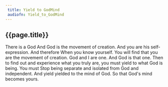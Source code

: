 ```yaml
---
 title: Yield to GodMind
 audiofn: Yield_to_GodMind
---
```


## {{page.title}}

There is a God And God is the movement of creation. And you are his
self-expression. And therefore When you know yourself. You will find
that you are the movement of creation. God and I are one. And God is
that one. Then to find out and experience what you truly are, you must
yield to what God is being. You must Stop being separate and isolated
from God and independent. And yield yielded to the mind of God. So that
God's mind becomes yours.

